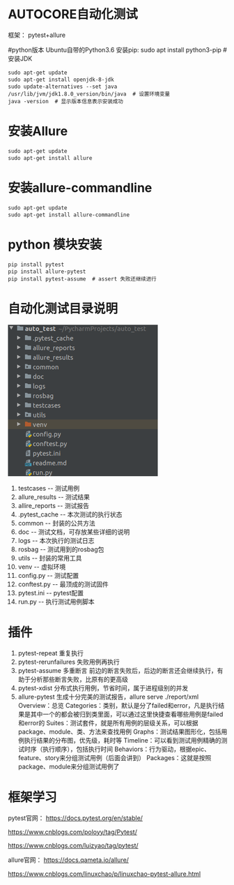 # AUTOCORE自动化测试
框架： pytest+allure

#python版本
    Ubuntu自带的Python3.6
    安装pip: sudo apt install python3-pip
#安装JDK
```
sudo apt-get update
sudo apt-get install openjdk-8-jdk
sudo update-alternatives --set java /usr/lib/jvm/jdk1.8.0_version/bin/java  # 设置环境变量
java -version  # 显示版本信息表示安装成功
```
  
# 安装Allure
```
sudo apt-get update 
sudo apt-get install allure
```

# 安装allure-commandline
```
sudo apt-get update
sudo apt-get install allure-commandline
```

# python 模块安装
```
pip install pytest
pip install allure-pytest
pip install pytest-assume  # assert 失败还继续进行
```

# 自动化测试目录说明
![avatar](./doc/autotest.png)
1. testcases -- 测试用例
2. allure_results -- 测试结果
3. allire_reports -- 测试报告
4. .pytest_cache -- 本次测试的执行状态
5. common -- 封装的公共方法
6. doc -- 测试文档，可存放某些详细的说明
7. logs -- 本次执行的测试日志
9. rosbag -- 测试用到的rosbag包
10. utils -- 封装的常用工具
11. venv -- 虚拟环境
12. config.py -- 测试配置
13. conftest.py -- 最顶成的测试固件
14. pytest.ini -- pytest配置
15. run.py -- 执行测试用例脚本

# 插件
1. pytest-repeat 重复执行
2. pytest-rerunfailures 失败用例再执行
3. pytest-assume 多重断言  前边的断言失败后，后边的断言还会继续执行，有助于分析那些断言失败，比原有的更高级
4. pytest-xdist 分布式执行用例，节省时间，属于进程级别的并发
5. allure-pytest 生成十分完美的测试报告，allure serve ./report/xml 
    Overview：总览
    Categories：类别，默认是分了failed和error，凡是执行结果是其中一个的都会被归到类里面，可以通过这里快捷查看哪些用例是failed和error的
    Suites：测试套件，就是所有用例的层级关系，可以根据package、module、类、方法来查找用例
    Graphs：测试结果图形化，包括用例执行结果的分布图，优先级，耗时等
    Timeline：可以看到测试用例精确的测试时序（执行顺序），包括执行时间
    Behaviors：行为驱动，根据epic、feature、story来分组测试用例（后面会讲到）
    Packages：这就是按照package、module来分组测试用例了

# 框架学习

pytest官网： https://docs.pytest.org/en/stable/

https://www.cnblogs.com/poloyy/tag/Pytest/

https://www.cnblogs.com/luizyao/tag/pytest/

allure官网： https://docs.qameta.io/allure/

https://www.cnblogs.com/linuxchao/p/linuxchao-pytest-allure.html
